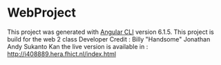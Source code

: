 # WebProject
This project was generated with [Angular CLI](https://github.com/angular/angular-cli) version 6.1.5.
This project is build for the web 2 class
Developer Credit :
    Billy "Handsome" Jonathan
    Andy Sukanto Kan
the live version is available in : http://i408889.hera.fhict.nl/index.html